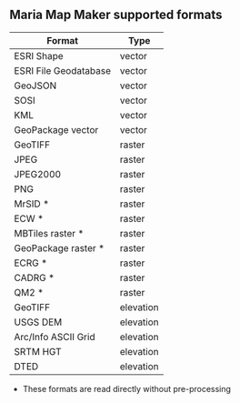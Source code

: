 ## Maria Map Maker supported formats

 | Format                | Type      | 
 | ------                | ----      | 
 | ESRI Shape            | vector    | 
 | ESRI File Geodatabase | vector    | 
 | GeoJSON               | vector    | 
 | SOSI                  | vector    | 
 | KML                   | vector    | 
 | GeoPackage vector     | vector    | 
 | GeoTIFF               | raster    | 
 | JPEG                  | raster    | 
 | JPEG2000              | raster    | 
 | PNG                   | raster    | 
 | MrSID *               | raster    | 
 | ECW *                 | raster    | 
 | MBTiles raster *      | raster    | 
 | GeoPackage raster *   | raster    | 
 | ECRG *                | raster    | 
 | CADRG *               | raster    | 
 | QM2 *                 | raster    | 
 | GeoTIFF               | elevation | 
 | USGS DEM              | elevation | 
 | Arc/Info ASCII Grid   | elevation | 
 | SRTM HGT              | elevation | 
 | DTED                  | elevation | 

* These formats are read directly without pre-processing
